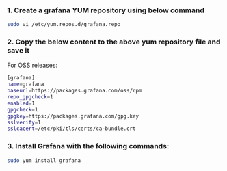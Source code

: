 
### 1. Create a grafana YUM repository using below command
```sh
sudo vi /etc/yum.repos.d/grafana.repo
```
### 2. Copy the below content to the above yum repository file and save it
For OSS releases:
```sh
[grafana]
name=grafana
baseurl=https://packages.grafana.com/oss/rpm
repo_gpgcheck=1
enabled=1
gpgcheck=1
gpgkey=https://packages.grafana.com/gpg.key
sslverify=1
sslcacert=/etc/pki/tls/certs/ca-bundle.crt
```
### 3. Install Grafana with the following commands:
```sh
sudo yum install grafana
```



